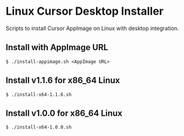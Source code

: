 # Linux Cursor Desktop Installer

Scripts to install Cursor AppImage on Linux with desktop integration.

## Install with AppImage URL

```shell
$ ./install-appimage.sh <AppImage URL>
```

## Install v1.1.6 for x86_64 Linux

```shell
$ ./install-x64-1.1.6.sh
```

## Install v1.0.0 for x86_64 Linux

```shell
$ ./install-x64-1.0.0.sh
```
